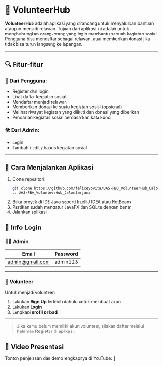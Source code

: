 # 🌱 VolunteerHub

**VolunteerHub** adalah aplikasi yang dirancang untuk menyalurkan bantuan ataupun menjadi relawan. Tujuan dari aplikasi ini adalah untuk menghubungkan orang-orang yang ingin membantu sebuah kegiatan sosial. Pengguna bisa mendaftar sebagai relawan, atau memberikan donasi jika tidak bisa turun langsung ke lapangan.

---

## 🔍 Fitur-fitur

### 👥 Dari Pengguna:
- Register dan login
- Lihat daftar kegiatan sosial
- Mendaftar menjadi relawan
- Memberikan donasi ke suatu kegiatan sosial (opsional)
- Melihat riwayat kegiatan yang diikuti dan donasi yang diberikan
- Pencarian kegiatan sosial berdasarkan kata kunci

### 🛠️ Dari Admin:
- Login
- Tambah / edit / hapus kegiatan sosial

---

## 🚀 Cara Menjalankan Aplikasi

1. Clone repositori:
   ```bash
   git clone https://github.com/feliceyovita/UAS-PBO_VolunteerHub_CalonSarjana.git
   cd UAS-PBO_VolunteerHub_CalonSarjana

2. Buka proyek di IDE Java seperti IntelliJ IDEA atau NetBeans
3. Pastikan sudah mengatur JavaFX dan SQLite dengan benar
4. Jalankan aplikasi

## 🔐 Info Login

### 👨‍💼 Admin
| Email            | Password    |
|------------------|-------------|
| admin@gmail.com  | admin123    |

---

### 🙋 Volunteer

Untuk menjadi volunteer:
1. Lakukan **Sign Up** terlebih dahulu untuk membuat akun
2. Lakukan **Login**
3. Lengkapi **profil pribadi**

---

> Jika kamu belum memiliki akun volunteer, silakan daftar melalui halaman **Register** di aplikasi.

## 🎥 Video Presentasi
Tonton penjelasan dan demo lengkapnya di YouTube:
🔗
